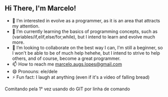 ## Hi There, I'm Marcelo!

- 👀 I’m interested in evolve as a programmer, as it is an area that attracts my attention.
- 🌱 I’m currently learning the basics of programming concepts, such as (variables/if,elif,else/for,while), but I intend to learn and evolve much more.
- 💞️ I’m looking to collaborate on the best way I can, I'm still a beginner, so I won't be able to be of much help hehehe, but I intend to strive to help others, and of course, become a great programmer.
- 📫 How to reach me marcelo.augs.lopes@gmail.com
- 😄 Pronouns: ele/dele
- ⚡ Fun fact: I laugh at anything (even if it's a video of falling bread)

Comitando pela 1° vez usando do GIT por linha de comando
